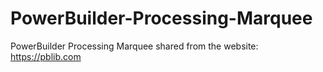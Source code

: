 # PowerBuilder-Processing-Marquee
PowerBuilder Processing Marquee
shared from the website: https://pblib.com
